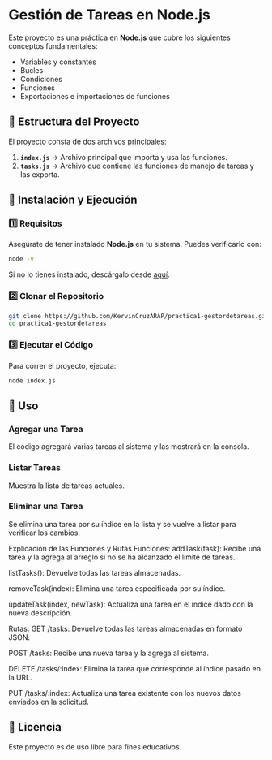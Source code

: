 # Gestión de Tareas en Node.js

Este proyecto es una práctica en **Node.js** que cubre los siguientes conceptos fundamentales:

- Variables y constantes
- Bucles
- Condiciones
- Funciones
- Exportaciones e importaciones de funciones

## 📂 Estructura del Proyecto

El proyecto consta de dos archivos principales:

1. **`index.js`** → Archivo principal que importa y usa las funciones.
2. **`tasks.js`** → Archivo que contiene las funciones de manejo de tareas y las exporta.

## 📌 Instalación y Ejecución

### 1️⃣ Requisitos
Asegúrate de tener instalado **Node.js** en tu sistema. Puedes verificarlo con:

```sh
node -v
```

Si no lo tienes instalado, descárgalo desde [aquí](https://nodejs.org/).

### 2️⃣ Clonar el Repositorio

```sh
git clone https://github.com/KervinCruzARAP/practica1-gestordetareas.git
cd practica1-gestordetareas
```

### 3️⃣ Ejecutar el Código

Para correr el proyecto, ejecuta:

```sh
node index.js
```

## 📖 Uso

### Agregar una Tarea
El código agregará varias tareas al sistema y las mostrará en la consola.

### Listar Tareas
Muestra la lista de tareas actuales.

### Eliminar una Tarea
Se elimina una tarea por su índice en la lista y se vuelve a listar para verificar los cambios.

Explicación de las Funciones y Rutas
Funciones:
addTask(task): Recibe una tarea y la agrega al arreglo si no se ha alcanzado el límite de tareas.

listTasks(): Devuelve todas las tareas almacenadas.

removeTask(index): Elimina una tarea especificada por su índice.

updateTask(index, newTask): Actualiza una tarea en el índice dado con la nueva descripción.

Rutas:
GET /tasks: Devuelve todas las tareas almacenadas en formato JSON.

POST /tasks: Recibe una nueva tarea y la agrega al sistema.

DELETE /tasks/:index: Elimina la tarea que corresponde al índice pasado en la URL.

PUT /tasks/:index: Actualiza una tarea existente con los nuevos datos enviados en la solicitud.

## 📜 Licencia
Este proyecto es de uso libre para fines educativos.



